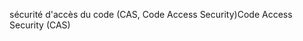 <span data-ttu-id="6a983-101">sécurité d'accès du code (CAS, Code Access Security)</span><span class="sxs-lookup"><span data-stu-id="6a983-101">Code Access Security (CAS)</span></span>